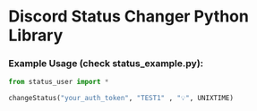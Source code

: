 # Discord Status Changer Python Library

### Example Usage (check status_example.py):
```python
from status_user import *

changeStatus("your_auth_token", "TEST1" , "💡", UNIXTIME)
```
